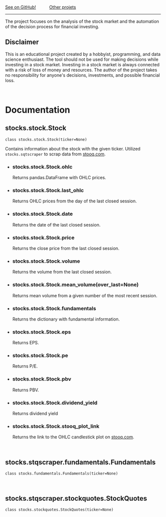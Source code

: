 [See on GitHub!](https://github.com/AlbertRtk/stock_market_insights) 
&nbsp; &nbsp; &nbsp; &nbsp; &nbsp; 
[Other projets](https://albertrtk.github.io/projects.html)

---

The project focuses on the analysis of the stock market and the automation of the decision process for financial investing.

## Disclaimer

This is an educational project created by a hobbyist, programming, and data science enthusiast. The tool should not be used for making decisions while investing in a stock market. Investing in a stock market is always connected with a risk of loss of money and resources. The author of the project takes no responsibility for anyone's decisions, investments, and possible financial loss.

<br />

# Documentation

## stocks.stock.Stock

```class stocks.stock.Stock(ticker=None)```

Contains information about the stock with the given ticker. Utilized ```stocks.sqtscraper``` to scrap data from [stooq.com](https://www.stooq.com).

* ### stocks.stock.Stock.ohlc
    Returns pandas.DataFrame with OHLC prices.

* ### stocks.stock.Stock.last_ohlc
    Returns OHLC prices from the day of the last closed session.

* ### stocks.stock.Stock.date
    Returns the date of the last closed session.

* ### stocks.stock.Stock.price
    Returns the close price from the last closed session.

* ### stocks.stock.Stock.volume
    Returns the volume from the last closed session.

* ### stocks.stock.Stock.mean_volume(over_last=None)
    Returns mean volume from a given number of the most recent session.

* ### stocks.stock.Stock.fundamentals
    Returns the dictionary with fundamental information.

* ### stocks.stock.Stock.eps
    Returns EPS.

* ### stocks.stock.Stock.pe
    Returns P/E.

* ### stocks.stock.Stock.pbv
    Returns PBV.

* ### stocks.stock.Stock.dividend_yield
    Returns dividend yield

* ### stocks.stock.Stock.stooq_plot_link
    Returns the link to the OHLC candlestick plot on [stooq.com](https://www.stooq.com).

<br />

## stocks.stqscraper.fundamentals.Fundamentals

```class stocks.fundamentals.Fundamentals(ticker=None)```

<br />

## stocks.stqscraper.stockquotes.StockQuotes

```class stocks.stockquotes.StockQuotes(ticker=None)```

<br />
